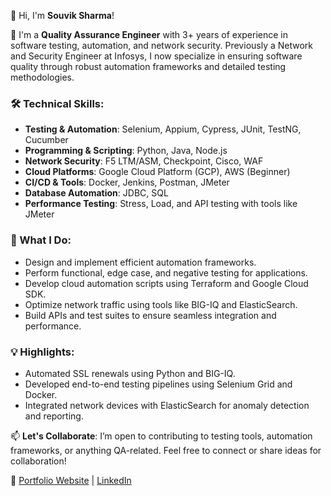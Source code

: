 👋 Hi, I'm **Souvik Sharma**!

🌟 I'm a **Quality Assurance Engineer** with 3+ years of experience in software testing, automation, and network security. Previously a Network and Security Engineer at Infosys, I now specialize in ensuring software quality through robust automation frameworks and detailed testing methodologies.

### 🛠️ Technical Skills:
- **Testing & Automation**: Selenium, Appium, Cypress, JUnit, TestNG, Cucumber
- **Programming & Scripting**: Python, Java, Node.js
- **Network Security**: F5 LTM/ASM, Checkpoint, Cisco, WAF
- **Cloud Platforms**: Google Cloud Platform (GCP), AWS (Beginner)
- **CI/CD & Tools**: Docker, Jenkins, Postman, JMeter
- **Database Automation**: JDBC, SQL
- **Performance Testing**: Stress, Load, and API testing with tools like JMeter

### 🚀 What I Do:
- Design and implement efficient automation frameworks.
- Perform functional, edge case, and negative testing for applications.
- Develop cloud automation scripts using Terraform and Google Cloud SDK.
- Optimize network traffic using tools like BIG-IQ and ElasticSearch.
- Build APIs and test suites to ensure seamless integration and performance.

### 💡 Highlights:
- Automated SSL renewals using Python and BIG-IQ.
- Developed end-to-end testing pipelines using Selenium Grid and Docker.
- Integrated network devices with ElasticSearch for anomaly detection and reporting.

📫 **Let's Collaborate**: I’m open to contributing to testing tools, automation frameworks, or anything QA-related. Feel free to connect or share ideas for collaboration!

🔗 [Portfolio Website](#) | [LinkedIn](#)
